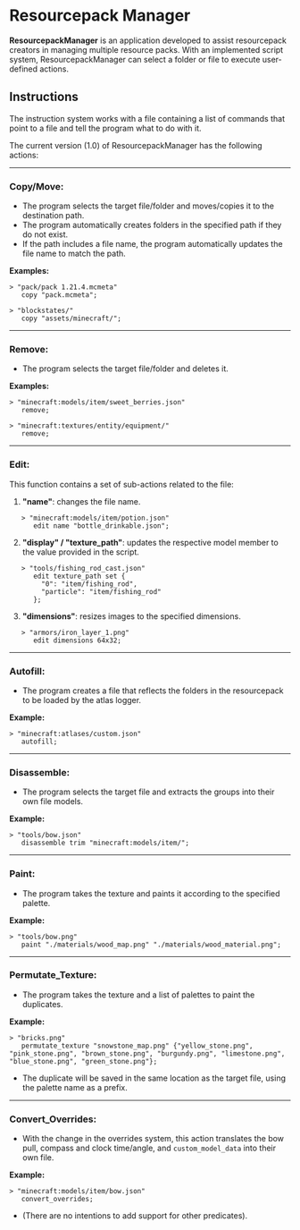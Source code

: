 # Resourcepack Manager

**ResourcepackManager** is an application developed to assist resourcepack creators in managing multiple resource packs. With an implemented script system, ResourcepackManager can select a folder or file to execute user-defined actions.

## Instructions

The instruction system works with a file containing a list of commands that point to a file and tell the program what to do with it.

The current version (1.0) of ResourcepackManager has the following actions:

---

### **Copy/Move**:
- The program selects the target file/folder and moves/copies it to the destination path.
- The program automatically creates folders in the specified path if they do not exist.
- If the path includes a file name, the program automatically updates the file name to match the path.

**Examples:**
```
> "pack/pack 1.21.4.mcmeta"
   copy "pack.mcmeta";

> "blockstates/"
   copy "assets/minecraft/";
```

---

### **Remove**:
- The program selects the target file/folder and deletes it.

**Examples:**
```
> "minecraft:models/item/sweet_berries.json"
   remove;

> "minecraft:textures/entity/equipment/"
   remove;
```

---

### **Edit**:
This function contains a set of sub-actions related to the file:

1. **"name"**: changes the file name.
```
   > "minecraft:models/item/potion.json"
      edit name "bottle_drinkable.json";
```

2. **"display" / "texture_path"**: updates the respective model member to the value provided in the script.
```
   > "tools/fishing_rod_cast.json"
      edit texture_path set {
        "0": "item/fishing_rod",
        "particle": "item/fishing_rod"
      };
```

3. **"dimensions"**: resizes images to the specified dimensions.
```
   > "armors/iron_layer_1.png"
      edit dimensions 64x32;
```

---

### **Autofill**:
- The program creates a file that reflects the folders in the resourcepack to be loaded by the atlas logger.

**Example:**
```
> "minecraft:atlases/custom.json"
   autofill;
```

---

### **Disassemble**:
- The program selects the target file and extracts the groups into their own file models.

**Example:**
```
> "tools/bow.json"
   disassemble trim "minecraft:models/item/";
```

---

### **Paint**:
- The program takes the texture and paints it according to the specified palette.

**Example:**
```
> "tools/bow.png"
   paint "./materials/wood_map.png" "./materials/wood_material.png";
```

---

### **Permutate_Texture**:
- The program takes the texture and a list of palettes to paint the duplicates.

**Example:**
```
> "bricks.png"
   permutate_texture "snowstone_map.png" {"yellow_stone.png", "pink_stone.png", "brown_stone.png", "burgundy.png", "limestone.png", "blue_stone.png", "green_stone.png"};
```

- The duplicate will be saved in the same location as the target file, using the palette name as a prefix.

---

### **Convert_Overrides**:
- With the change in the overrides system, this action translates the bow pull, compass and clock time/angle, and `custom_model_data` into their own file.

**Example:**
```
> "minecraft:models/item/bow.json"
   convert_overrides;
```

- (There are no intentions to add support for other predicates).
